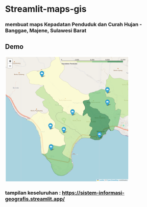 # Streamlit-maps-gis
### membuat maps Kepadatan Penduduk dan Curah Hujan - Banggae, Majene, Sulawesi Barat
## Demo
![](https://github.com/HaeryaPutri/Streamlit-maps-gis/blob/079c1466118faed6dece74d6e9476027e31e2f19/SIG.png)
### tampilan keseluruhan : https://sistem-informasi-geografis.streamlit.app/
